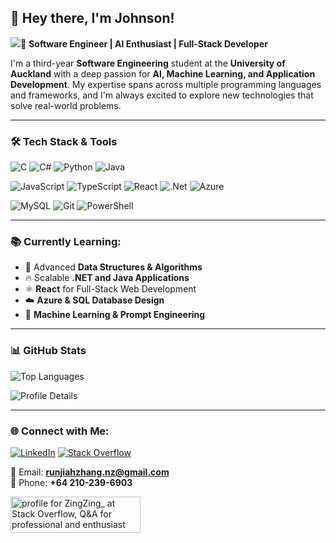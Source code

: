 ## 👋 Hey there, I'm Johnson!

[![](https://visitcount.itsvg.in/api?id=ZingZing001&label=Profile%20Views&color=12&icon=0&pretty=true)](https://visitcount.itsvg.in)🚀 **Software Engineer | AI Enthusiast | Full-Stack Developer**

I'm a third-year **Software Engineering** student at the **University of Auckland** with a deep passion for **AI, Machine Learning, and Application Development**. My expertise spans across multiple programming languages and frameworks, and I'm always excited to explore new technologies that solve real-world problems. 

---

### 🛠️ Tech Stack & Tools

![C](https://img.shields.io/badge/c-%2300599C.svg?style=for-the-badge&logo=c&logoColor=white) ![C#](https://img.shields.io/badge/c%23-%23239120.svg?style=for-the-badge&logo=csharp&logoColor=white) ![Python](https://img.shields.io/badge/python-3670A0?style=for-the-badge&logo=python&logoColor=ffdd54) ![Java](https://img.shields.io/badge/java-%23ED8B00.svg?style=for-the-badge&logo=openjdk&logoColor=white)

![JavaScript](https://img.shields.io/badge/javascript-%23323330.svg?style=for-the-badge&logo=javascript&logoColor=%23F7DF1E) ![TypeScript](https://img.shields.io/badge/typescript-%23007ACC.svg?style=for-the-badge&logo=typescript&logoColor=white) ![React](https://img.shields.io/badge/react-%2320232a.svg?style=for-the-badge&logo=react&logoColor=%2361DAFB) ![.Net](https://img.shields.io/badge/.NET-5C2D91?style=for-the-badge&logo=.net&logoColor=white) ![Azure](https://img.shields.io/badge/azure-%230072C6.svg?style=for-the-badge&logo=microsoftazure&logoColor=white)

![MySQL](https://img.shields.io/badge/mysql-4479A1.svg?style=for-the-badge&logo=mysql&logoColor=white) ![Git](https://img.shields.io/badge/git-%23F05033.svg?style=for-the-badge&logo=git&logoColor=white) ![PowerShell](https://img.shields.io/badge/PowerShell-%235391FE.svg?style=for-the-badge&logo=powershell&logoColor=white)

---

### 📚 Currently Learning:
- 🚀 Advanced **Data Structures & Algorithms**
- 🔥 Scalable **.NET and Java Applications**
- ⚛️ **React** for Full-Stack Web Development
- ☁️ **Azure & SQL Database Design**
- 🤖 **Machine Learning & Prompt Engineering**

---

### 📊 GitHub Stats
![Top Languages](https://github-readme-stats.vercel.app/api/top-langs/?username=ZingZing001&theme=vue&hide_border=true&include_all_commits=true&count_private=true&layout=compact)

![Profile Details](https://github-profile-summary-cards.vercel.app/api/cards/profile-details?username=ZingZing001&theme=vue)

---

### 🌐 Connect with Me:
[![LinkedIn](https://img.shields.io/badge/LinkedIn-%230077B5.svg?logo=linkedin&logoColor=white)](https://linkedin.com/in/runjiazhangnz) [![Stack Overflow](https://img.shields.io/badge/-Stackoverflow-FE7A16?logo=stack-overflow&logoColor=white)](https://stackoverflow.com/users/27057568) 

📧 Email: **runjiahzhang.nz@gmail.com**  
📱 Phone: **+64 210-239-6903**

<a href="https://stackoverflow.com/users/27057568/zingzing"><img src="https://stackoverflow.com/users/flair/27057568.png?theme=clean" width="208" height="58" alt="profile for ZingZing_ at Stack Overflow, Q&amp;A for professional and enthusiast programmers"></a>
